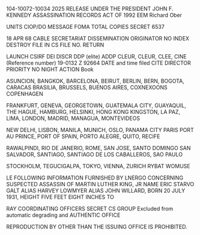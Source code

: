 104-10072-10034 2025 RELEASE UNDER THE PRESIDENT JOHN F. KENNEDY ASSASSINATION RECORDS ACT OF 1992 EEM
Richard Ober

UNITS CIOP/DO
MESSAGE FOMA
TOTAL COPIES
SECRET
6537

18 APR 68
CABLE SECRETARIAT DISSEMINATION
ORIGINATOR
NO INDEX
DESTROY
FILE IN CS FILE NO.
RETURN

LAUNCH
CSIRF DEI DISCR DDP
(elite)
ADDP CLEUR, CLEUR, CLEE, CINE
(Reference number)
19-0132 Z
92664
DATE and time filed
CITE DIRECTOR
PRIORITY NO NIGHT ACTION
Book

ASUNCION, BANGKOK, BARCELONA, BEIRUT, BERLIN, BERN, BOGOTA,
CARACAS
BRASILIA, BRUSSELS, BUENOS AIRES, COXNEXOONS COPENHAGEN

FRANKFURT, GENEVA, GEORGETOWN, GUATEMALA CITY,
GUAYAQUIL, THE HAGUE, HAMBURG, HELSINKI, HONG KONG
KINGSTON, LA PAZ, LIMA, LONDON, MADRID, MANAGUA, MONTEVIDEOS

NEW DELHI, LISBON, MANILA, MUNICH, OSLO, PANAMA CITY PARIS
PORT AU PRINCE, PORT OF SPAIN, PORTO ALEGRE, QUITO, RECIFE

RAWALPINDI, RIO DE JANERIO, ROME, SAN JOSE, SANTO DOMINGO
SAN SALVADOR, SANTIAGO, SANTIAGO DE LOS CABALLEROS, SAO PAULO

STOCKHOLM, TEGUCIGALPA, TOKYO, VIENNA, ZURICH
RYBAT WOMUSE

LE FOLLOWING INFORMATION FURNISHED BY LNERGO
CONCERNING SUSPECTED ASSASSIN OF MARTIN LUTHER KING, JR
NAME ERIC STARVO GALT ALIAS HARVEY LOWMYER ALIAS JOHN
WILLARD, BORN 20 JULY 1931, HEIGHT FIVE FEET EIGHT INCHES TO

RAY
COORDINATING OFFICERS
SECRET
CS
GROUP
Excluded from automatic
degrading and
AUTHENTIC
OFFICE

REPRODUCTION BY OTHER THAN THE ISSUING OFFICE IS PROHIBITED.
